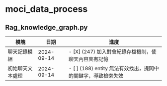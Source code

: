 # moci_data_process

## Rag_knowledge_graph.py
| 模塊  | 日期 |      進度     |
| ------------- | ------------- | -------------|
| 聊天記錄模組  | 2024-09-14  | - [X] \(247) 加入對會紀錄存檔機制，使聊天內容具有記憶  |
| 初始聊天文本處理  | 2024-09-14  | - [ ] \(188) entity 無法有效找出，提問中的關鍵字，導致檢索失效  |

